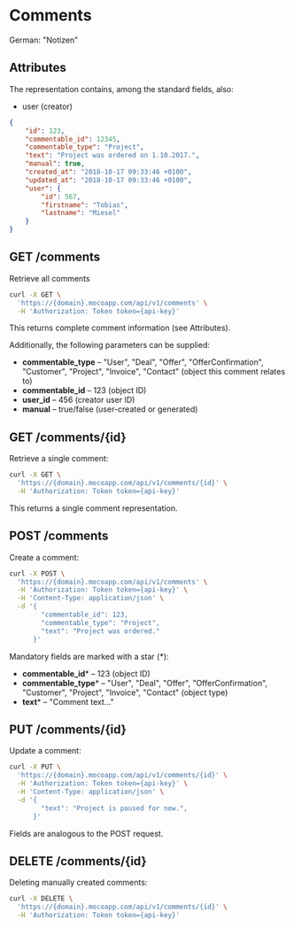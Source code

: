 # Comments
German: "Notizen"

## Attributes

The representation contains, among the standard fields, also:

* user (creator)

```json
{
    "id": 123,
    "commentable_id": 12345,
    "commentable_type": "Project",
    "text": "Project was ordered on 1.10.2017.",
    "manual": true,
    "created_at": "2018-10-17 09:33:46 +0100",
    "updated_at": "2018-10-17 09:33:46 +0100",
    "user": {
        "id": 567,
        "firstname": "Tobias",
        "lastname": "Miesel"
    }
}
```

## GET /comments

Retrieve all comments

```bash
curl -X GET \
  'https://{domain}.mocoapp.com/api/v1/comments' \
  -H 'Authorization: Token token={api-key}'
```

This returns complete comment information (see Attributes).

Additionally, the following parameters can be supplied:

* **commentable_type** – "User", "Deal", "Offer", "OfferConfirmation", "Customer", "Project", "Invoice", "Contact" (object this comment relates to)
* **commentable_id** – 123 (object ID)
* **user_id** – 456 (creator user ID)
* **manual** – true/false (user-created or generated)

## GET /comments/{id}

Retrieve a single comment:

```bash
curl -X GET \
  'https://{domain}.mocoapp.com/api/v1/comments/{id}' \
  -H 'Authorization: Token token={api-key}'
```

This returns a single comment representation.

## POST /comments

Create a comment:

```bash
curl -X POST \
  'https://{domain}.mocoapp.com/api/v1/comments' \
  -H 'Authorization: Token token={api-key}' \
  -H 'Content-Type: application/json' \
  -d '{
        "commentable_id": 123,
        "commentable_type": "Project",
        "text": "Project was ordered."
      }'
```

Mandatory fields are marked with a star (*):

* **commentable_id*** – 123 (object ID)
* **commentable_type*** – "User", "Deal", "Offer", "OfferConfirmation", "Customer", "Project", "Invoice", "Contact" (object type)
* **text*** – "Comment text..."

## PUT /comments/{id}

Update a comment:

```bash
curl -X PUT \
  'https://{domain}.mocoapp.com/api/v1/comments/{id}' \
  -H 'Authorization: Token token={api-key}' \
  -H 'Content-Type: application/json' \
  -d '{
        "text": "Project is paused for now.",
      }'
```

Fields are analogous to the POST request.

## DELETE /comments/{id}

Deleting manually created comments:

```bash
curl -X DELETE \
  'https://{domain}.mocoapp.com/api/v1/comments/{id}' \
  -H 'Authorization: Token token={api-key}'
```
